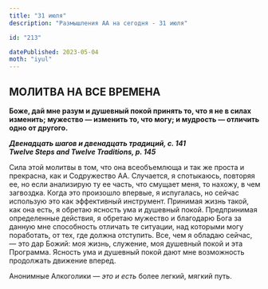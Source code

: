 ```yaml
---
title: "31 июля"
description: "Размышления АА на сегодня - 31 июля"

id: "213"

datePublished: 2023-05-04
moth: "iyul"
---
```


## МОЛИТВА НА ВСЕ ВРЕМЕНА

**Боже, дай мне разум и душевный покой принять то, что я не в силах изменить;
мужество — изменить то, что могу; и мудрость — отличить одно от другого.**

**_Двенадцать шагов и двенадцать традиций, с. 141  
Twelve Steps and Twelve Traditions, p. 145_**

Сила этой молитвы в том, что она всеобъемлюща и так же проста и прекрасна, как
и Содружество АА. Случается, я спотыкаюсь, повторяя ее, но если анализирую ту
ее часть, что смущает меня, то нахожу, в чем загвоздка. Когда это произошло
впервые, я испугалась, но сейчас использую это как эффективный инструмент.
Принимая жизнь такой, как она есть, я обретаю ясность ума и душевный покой.
Предпринимая определенные действия, я обретаю мужество и благодарю Бога за
данную мне способность отличать те ситуации, над которыми могу поработать, от
тех, где должна отступить. Все, чем я обладаю сейчас, — это дар Божий: моя
жизнь, служение, моя душевный покой и эта Программа. Ясность ума и душевный
покой дают мне возможность продолжать движение вперед.

Анонимные Алкоголики — _это и есть_ более легкий, мягкий путь.

